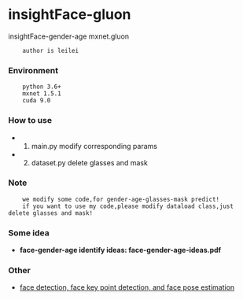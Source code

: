# insightFace-gluon
insightFace-gender-age mxnet.gluon  
```
    author is leilei
```

### Environment
```
    python 3.6+
    mxnet 1.5.1
    cuda 9.0
```

### How to use
+ 1. main.py modify corresponding params  
+ 2. dataset.py delete glasses and mask  

### Note 
```
    we modify some code,for gender-age-glasses-mask predict! 
    if you want to use my code,please modify dataload class,just delete glasses and mask!  
```

### Some idea
+ **face-gender-age identify ideas:  face-gender-age-ideas.pdf**

### Other
+ [face detection, face key point detection, and face pose estimation](https://github.com/gengyanlei/Pytorch_Retinaface)
